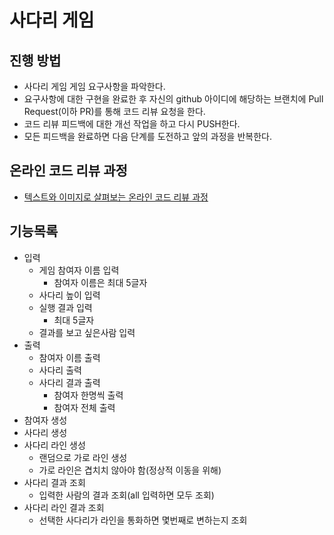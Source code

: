 # 사다리 게임
## 진행 방법
* 사다리 게임 게임 요구사항을 파악한다.
* 요구사항에 대한 구현을 완료한 후 자신의 github 아이디에 해당하는 브랜치에 Pull Request(이하 PR)를 통해 코드 리뷰 요청을 한다.
* 코드 리뷰 피드백에 대한 개선 작업을 하고 다시 PUSH한다.
* 모든 피드백을 완료하면 다음 단계를 도전하고 앞의 과정을 반복한다.

## 온라인 코드 리뷰 과정
* [텍스트와 이미지로 살펴보는 온라인 코드 리뷰 과정](https://github.com/nextstep-step/nextstep-docs/tree/master/codereview)

## 기능목록
* 입력
  * 게임 참여자 이름 입력
    * 참여자 이름은 최대 5글자
  * 사다리 높이 입력
  * 실행 결과 입력
    * 최대 5글자
  * 결과를 보고 싶은사람 입력
* 출력
  * 참여자 이름 출력
  * 사다리 출력
  * 사다리 결과 출력
    * 참여자 한명씩 출력
    * 참여자 전체 출력
* 참여자 생성
* 사다리 생성
* 사다리 라인 생성
  * 랜덤으로 가로 라인 생성
  * 가로 라인은 겹치치 않아야 함(정상적 이동을 위해)
* 사다리 결과 조회
  * 입력한 사람의 결과 조회(all 입력하면 모두 조회)
* 사다리 라인 결과 조회
  * 선택한 사다리가 라인을 통화하면 몇번째로 변하는지 조회